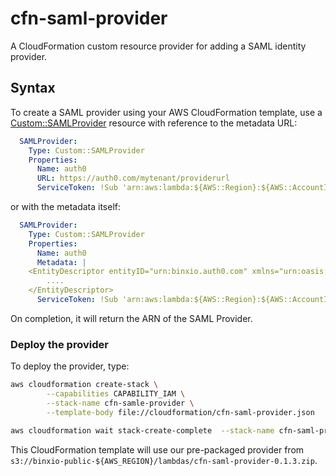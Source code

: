 # cfn-saml-provider
A CloudFormation custom resource provider for adding a SAML identity provider.  

## Syntax
To create a SAML provider using your AWS CloudFormation template, use a [Custom::SAMLProvider](docs/saml-provider.md) resource with reference
to the metadata URL:

```yaml
  SAMLProvider:
    Type: Custom::SAMLProvider
    Properties:
      Name: auth0
      URL: https://auth0.com/mytenant/providerurl
      ServiceToken: !Sub 'arn:aws:lambda:${AWS::Region}:${AWS::AccountId}:function:cfn-saml-provider'
```
or with the metadata itself:

```yaml
  SAMLProvider:
    Type: Custom::SAMLProvider
    Properties:
      Name: auth0
      Metadata: |
	<EntityDescriptor entityID="urn:binxio.auth0.com" xmlns="urn:oasis:names:tc:SAML:2.0:metadata">
		....
	</EntityDescriptor>
      ServiceToken: !Sub 'arn:aws:lambda:${AWS::Region}:${AWS::AccountId}:function:cfn-saml-provider'
```

On completion, it will return the ARN of the SAML Provider.

### Deploy the provider
To deploy the provider, type:

```sh
aws cloudformation create-stack \
        --capabilities CAPABILITY_IAM \
        --stack-name cfn-samle-provider \
        --template-body file://cloudformation/cfn-saml-provider.json

aws cloudformation wait stack-create-complete  --stack-name cfn-saml-provider
```

This CloudFormation template will use our pre-packaged provider from `s3://binxio-public-${AWS_REGION}/lambdas/cfn-saml-provider-0.1.3.zip`.

